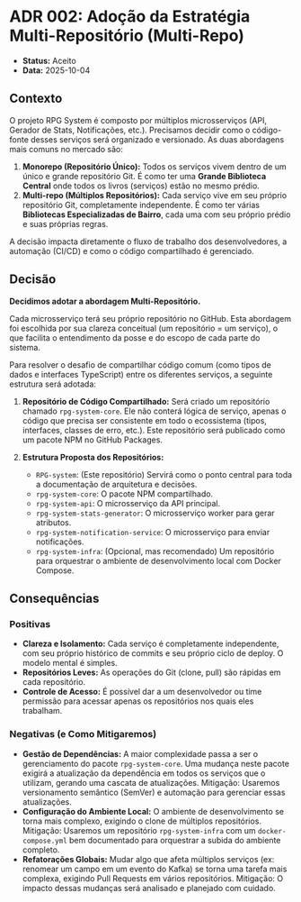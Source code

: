 # ADR 002: Adoção da Estratégia Multi-Repositório (Multi-Repo)

-   **Status:** Aceito
-   **Data:** 2025-10-04

## Contexto

O projeto RPG System é composto por múltiplos microsserviços (API, Gerador de Stats, Notificações, etc.). Precisamos decidir como o código-fonte desses serviços será organizado e versionado. As duas abordagens mais comuns no mercado são:

1.  **Monorepo (Repositório Único):** Todos os serviços vivem dentro de um único e grande repositório Git. É como ter uma **Grande Biblioteca Central** onde todos os livros (serviços) estão no mesmo prédio.
2.  **Multi-repo (Múltiplos Repositórios):** Cada serviço vive em seu próprio repositório Git, completamente independente. É como ter várias **Bibliotecas Especializadas de Bairro**, cada uma com seu próprio prédio e suas próprias regras.

A decisão impacta diretamente o fluxo de trabalho dos desenvolvedores, a automação (CI/CD) e como o código compartilhado é gerenciado.

## Decisão

**Decidimos adotar a abordagem Multi-Repositório.**

Cada microsserviço terá seu próprio repositório no GitHub. Esta abordagem foi escolhida por sua clareza conceitual (um repositório = um serviço), o que facilita o entendimento da posse e do escopo de cada parte do sistema.

Para resolver o desafio de compartilhar código comum (como tipos de dados e interfaces TypeScript) entre os diferentes serviços, a seguinte estrutura será adotada:

1.  **Repositório de Código Compartilhado:** Será criado um repositório chamado `rpg-system-core`. Ele não conterá lógica de serviço, apenas o código que precisa ser consistente em todo o ecossistema (tipos, interfaces, classes de erro, etc.). Este repositório será publicado como um pacote NPM no GitHub Packages.

2.  **Estrutura Proposta dos Repositórios:**
    * `RPG-system`: (Este repositório) Servirá como o ponto central para toda a documentação de arquitetura e decisões.
    * `rpg-system-core`: O pacote NPM compartilhado.
    * `rpg-system-api`: O microsserviço da API principal.
    * `rpg-system-stats-generator`: O microsserviço worker para gerar atributos.
    * `rpg-system-notification-service`: O microsserviço para enviar notificações.
    * `rpg-system-infra`: (Opcional, mas recomendado) Um repositório para orquestrar o ambiente de desenvolvimento local com Docker Compose.

## Consequências

### Positivas

-   **Clareza e Isolamento:** Cada serviço é completamente independente, com seu próprio histórico de commits e seu próprio ciclo de deploy. O modelo mental é simples.
-   **Repositórios Leves:** As operações do Git (clone, pull) são rápidas em cada repositório.
-   **Controle de Acesso:** É possível dar a um desenvolvedor ou time permissão para acessar apenas os repositórios nos quais eles trabalham.

### Negativas (e Como Mitigaremos)

-   **Gestão de Dependências:** A maior complexidade passa a ser o gerenciamento do pacote `rpg-system-core`. Uma mudança neste pacote exigirá a atualização da dependência em todos os serviços que o utilizam, gerando uma cascata de atualizações. Mitigação: Usaremos versionamento semântico (SemVer) e automação para gerenciar essas atualizações.
-   **Configuração do Ambiente Local:** O ambiente de desenvolvimento se torna mais complexo, exigindo o clone de múltiplos repositórios. Mitigação: Usaremos um repositório `rpg-system-infra` com um `docker-compose.yml` bem documentado para orquestrar a subida do ambiente completo.
-   **Refatorações Globais:** Mudar algo que afeta múltiplos serviços (ex: renomear um campo em um evento do Kafka) se torna uma tarefa mais complexa, exigindo Pull Requests em vários repositórios. Mitigação: O impacto dessas mudanças será analisado e planejado com cuidado.